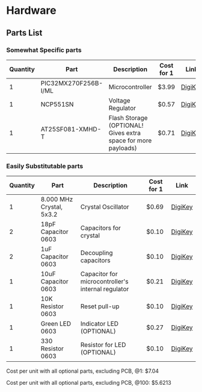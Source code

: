 # Hardware

## Parts List

### Somewhat Specific parts
| Quantity | Part  | Description | Cost for 1 | Link
| -------- | ----- | ----------- | ---------- | ----
| 1 | PIC32MX270F256B-I/ML | Microcontroller | $3.99 | [DigiKey](https://www.digikey.com/product-detail/en/microchip-technology/PIC32MX270F256B-I-ML/PIC32MX270F256B-I-ML-ND/4902628)
| 1 | NCP551SN | Voltage Regulator | $0.57 | [DigiKey](https://www.digikey.com/product-detail/en/on-semiconductor/NCP551SN33T1G/NCP551SN33T1GOSCT-ND)
| 1 | AT25SF081-XMHD-T | Flash Storage (OPTIONAL! Gives extra space for more payloads) | $0.71 | [DigiKey](https://www.digikey.com/product-detail/en/adesto-technologies/AT25SF081-XMHD-T/1265-1277-1-ND/6827525)

### Easily Substitutable parts
| Quantity | Part  | Description | Cost for 1 | Link
| -------- | ----- | ----------- | ---------- | ----
| 1 | 8.000 MHz Crystal, 5x3.2 | Crystal Oscillator | $0.69 | [DigiKey](https://www.digikey.com/product-detail/en/abracon-llc/ABM3B-8.000MHZ-10-1-U-T/535-9721-1-ND/1873255)
| 2 | 18pF Capacitor 0603 | Capacitors for crystal | $0.10 | [DigiKey](https://www.digikey.com/product-detail/en/yageo/CC0603GRNPO9BN180/311-3922-1-ND/8025011)
| 2 | 1uF Capacitor 0603 | Decoupling capacitors | $0.10 | [DigiKey](https://www.digikey.com/product-detail/en/samsung-electro-mechanics/CL10A105KQ8NNNC/1276-1036-1-ND/3889122)
| 1 | 10uF Capacitor 0603 | Capacitor for microcontroller's internal regulator | $0.21 | [DigiKey](https://www.digikey.com/product-detail/en/tdk-corporation/C1608X5R0J106M080AB/445-4112-1-ND/1975462)
| 1 | 10K Resistor 0603 | Reset pull-up | $0.10 | [DigiKey](https://www.digikey.com/product-detail/en/stackpole-electronics-inc/RMCF0603JG10K0/RMCF0603JG10K0CT-ND/4425128)
| 1 | Green LED 0603 | Indicator LED (OPTIONAL) | $0.27 | [DigiKey](https://www.digikey.com/product-detail/en/lite-on-inc/LTST-S270KGKT/160-1478-1-ND/386892)
| 1 | 330 Resistor 0603 | Resistor for LED (OPTIONAL) | $0.10 | [DigiKey](https://www.digikey.com/product-detail/en/stackpole-electronics-inc/RMCF0603JT330R/RMCF0603JT330RCT-ND/1943164)


Cost per unit with all optional parts, excluding PCB, @1: $7.04

Cost per unit with all optional parts, excluding PCB, @100: $5.6213
